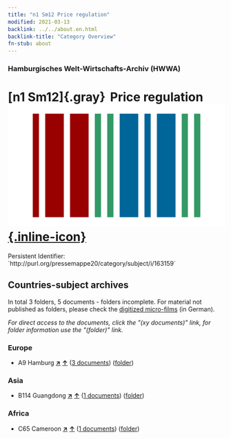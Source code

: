 ```yaml
---
title: "n1 Sm12 Price regulation"
modified: 2021-03-13
backlink: ../../about.en.html
backlink-title: "Category Overview"
fn-stub: about
---
```


### Hamburgisches Welt-Wirtschafts-Archiv (HWWA)

# [n1 Sm12]{.gray}&#8201; Price regulation &#160; [![Wikidata](/images/Wikidata-logo.svg "Wikidata"){.inline-icon}](http://www.wikidata.org/entity/Q104710397)

<div class="hint">Persistent Identifier: `http://purl.org/pressemappe20/category/subject/i/163159`</div>







## Countries-subject archives





In total 3 folders, 5 documents - folders incomplete.
For material not published as folders, please check the [digitized micro-films](/film/h1_sh.de.html) (in German).

_For direct access to the documents, click the "(xy documents)" link, for folder information use the "(folder)" link._



### Europe

- A9 Hamburg [**&nearr;**](../../../geo/i/140905/about.en.html "Hamburg (all folders)") [**&uarr;**](../../../geo/about.en.html#A9 "Country category system") (<a href="https://pm20.zbw.eu/iiifview/folder/sh/140905,163159" title="about: Hamburg : Price regulation" target="_blank">3 documents</a>) ([folder](../../../../folder/sh/1409xx/140905/1631xx/163159/about.en.html))

### Asia

- B114 Guangdong [**&nearr;**](../../../geo/i/141275/about.en.html "Guangdong (all folders)") [**&uarr;**](../../../geo/about.en.html#B114 "Country category system") (<a href="https://pm20.zbw.eu/iiifview/folder/sh/141275,163159" title="about: Guangdong : Price regulation" target="_blank">1 documents</a>) ([folder](../../../../folder/sh/1412xx/141275/1631xx/163159/about.en.html))

### Africa

- C65 Cameroon [**&nearr;**](../../../geo/i/141410/about.en.html "Cameroon (all folders)") [**&uarr;**](../../../geo/about.en.html#C65 "Country category system") (<a href="https://pm20.zbw.eu/iiifview/folder/sh/141410,163159" title="about: Cameroon : Price regulation" target="_blank">1 documents</a>) ([folder](../../../../folder/sh/1414xx/141410/1631xx/163159/about.en.html))








